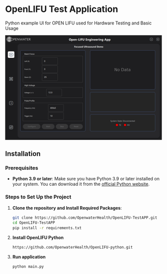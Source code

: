# OpenLIFU Test Application

Python example UI for OPEN LIFU used for Hardware Testing and Basic Usage

![App Image](docs/app_image.png)

## Installation

### Prerequisites
- **Python 3.9 or later**: Make sure you have Python 3.9 or later installed on your system. You can download it from the [official Python website](https://www.python.org/downloads/).

### Steps to Set Up the Project
1. **Clone the repository and Install Required Packages**:
   ```bash
   git clone https://github.com/OpenwaterHealth/OpenLIFU-TestAPP.git
   cd OpenLIFU-TestAPP
   pip install -r requirements.txt
   ```

2. **Install OpenLIFU Python**
   ```bash
   https://github.com/OpenwaterHealth/OpenLIFU-python.git
   ```

3. **Run application**
   ```bash
   python main.py
   ```
